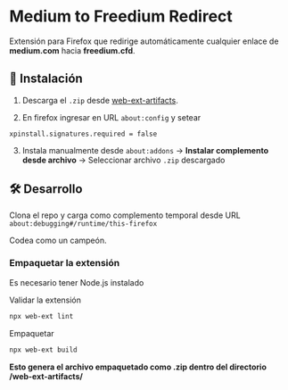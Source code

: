 # Medium to Freedium Redirect

Extensión para Firefox que redirige automáticamente cualquier enlace de **medium.com** hacia **freedium.cfd**.

## 🚀 Instalación
1. Descarga el `.zip` desde [web-ext-artifacts](https://github.com/l-portugal/firefox-medium-to-freedium/web-ext-artifacts).


2. En firefox ingresar en URL `about:config` y setear 


```
xpinstall.signatures.required = false
```

3. Instala manualmente desde `about:addons` → **Instalar complemento desde archivo** → Seleccionar archivo `.zip` descargado

## 🛠 Desarrollo
Clona el repo y carga como complemento temporal desde URL `about:debugging#/runtime/this-firefox`

Codea como un campeón.

### Empaquetar la extensión

Es necesario tener Node.js instalado

Validar la extensión
```bash
npx web-ext lint
```

Empaquetar
```bash
npx web-ext build
```

**Esto genera el archivo empaquetado como .zip dentro del directorio /web-ext-artifacts/**